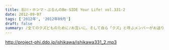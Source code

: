 ```yaml
---
title: 石川・ホンマ・ぶるんのBe-SIDE Your Life! vol.331-2
date: 2012-09-07
tags: ['2012年', '2012年09月']
draft: false
summary: ♪全てのクズどものために♪お互いに、そして自ら「クズ」と呼ぶメンバーがお送りしている阿鼻叫喚の配信となっている今回。人生設計を考えさせるビーサイです。メンバースタッフともども「嫁なし」「家なし」「お金なし」の多重債務な人生です。ＮＡＭＡＥ
---
```


http://project-phi.ddo.jp/ishikawa/ishikawa331_2.mp3

